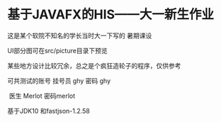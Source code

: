 # 基于JAVAFX的HIS——大一新生作业

这是某个软院不知名的学长当时大一下写的 暑期课设

UI部分图可在src/picture目录下预览

某些地方设计比较冗余，总之是个疯狂造轮子的程序，仅供参考

可共测试的账号 挂号员 ghy 密码 ghy

​	医生 Merlot 密码merlot

基于JDK10 和fastjson-1.2.58

